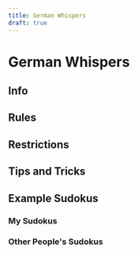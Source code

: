 ```yaml
---
title: German Whispers
draft: true
---
```

# German Whispers
## Info






## Rules






## Restrictions








## Tips and Tricks






## Example Sudokus
### My Sudokus






### Other People's Sudokus








